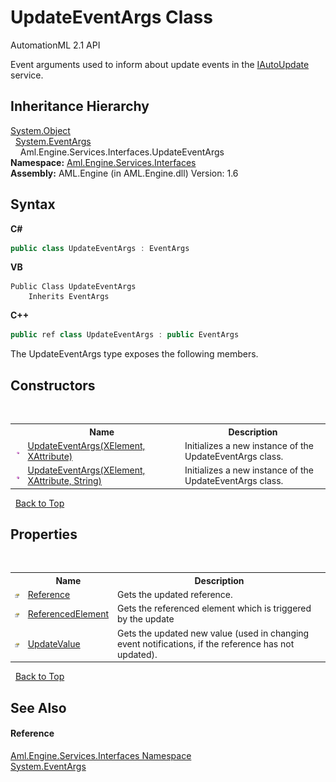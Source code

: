 # UpdateEventArgs Class
AutomationML 2.1 API 

Event arguments used to inform about update events in the <a href="T_Aml_Engine_Services_Interfaces_IAutoUpdate">IAutoUpdate</a> service.


## Inheritance Hierarchy
<a href="https://docs.microsoft.com/dotnet/api/system.object" target="_parent" rel="noopener noreferrer">System.Object</a><br />&nbsp;&nbsp;<a href="https://docs.microsoft.com/dotnet/api/system.eventargs" target="_parent" rel="noopener noreferrer">System.EventArgs</a><br />&nbsp;&nbsp;&nbsp;&nbsp;Aml.Engine.Services.Interfaces.UpdateEventArgs<br />
**Namespace:**&nbsp;<a href="N_Aml_Engine_Services_Interfaces">Aml.Engine.Services.Interfaces</a><br />**Assembly:**&nbsp;AML.Engine (in AML.Engine.dll) Version: 1.6

## Syntax

**C#**<br />
``` C#
public class UpdateEventArgs : EventArgs
```

**VB**<br />
``` VB
Public Class UpdateEventArgs
	Inherits EventArgs
```

**C++**<br />
``` C++
public ref class UpdateEventArgs : public EventArgs
```

The UpdateEventArgs type exposes the following members.


## Constructors
&nbsp;<table><tr><th></th><th>Name</th><th>Description</th></tr><tr><td>![Public method](media/pubmethod.gif "Public method")</td><td><a href="M_Aml_Engine_Services_Interfaces_UpdateEventArgs__ctor">UpdateEventArgs(XElement, XAttribute)</a></td><td>
Initializes a new instance of the UpdateEventArgs class.</td></tr><tr><td>![Public method](media/pubmethod.gif "Public method")</td><td><a href="M_Aml_Engine_Services_Interfaces_UpdateEventArgs__ctor_1">UpdateEventArgs(XElement, XAttribute, String)</a></td><td>
Initializes a new instance of the UpdateEventArgs class.</td></tr></table>&nbsp;
<a href="#updateeventargs-class">Back to Top</a>

## Properties
&nbsp;<table><tr><th></th><th>Name</th><th>Description</th></tr><tr><td>![Public property](media/pubproperty.gif "Public property")</td><td><a href="P_Aml_Engine_Services_Interfaces_UpdateEventArgs_Reference">Reference</a></td><td>
Gets the updated reference.</td></tr><tr><td>![Public property](media/pubproperty.gif "Public property")</td><td><a href="P_Aml_Engine_Services_Interfaces_UpdateEventArgs_ReferencedElement">ReferencedElement</a></td><td>
Gets the referenced element which is triggered by the update</td></tr><tr><td>![Public property](media/pubproperty.gif "Public property")</td><td><a href="P_Aml_Engine_Services_Interfaces_UpdateEventArgs_UpdateValue">UpdateValue</a></td><td>
Gets the updated new value (used in changing event notifications, if the reference has not updated).</td></tr></table>&nbsp;
<a href="#updateeventargs-class">Back to Top</a>

## See Also


#### Reference
<a href="N_Aml_Engine_Services_Interfaces">Aml.Engine.Services.Interfaces Namespace</a><br /><a href="https://docs.microsoft.com/dotnet/api/system.eventargs" target="_parent" rel="noopener noreferrer">System.EventArgs</a><br />